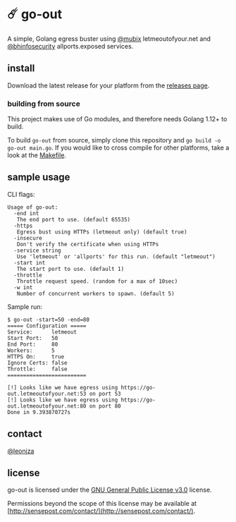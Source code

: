 # ☄️ go-out

A simple, Golang egress buster using [@mubix](https://twitter.com/mubix) letmeoutofyour.net and [@bhinfosecurity](https://twitter.com/bhinfosecurity) allports.exposed services.

## install

Download the latest release for your platform from the [releases page](https://github.com/sensepost/go-out/releases/latest).

### building from source

This project makes use of Go modules, and therefore needs Golang 1.12+ to build.

To build `go-out` from source, simply clone this repository and `go build -o go-out main.go`. If you would like to cross compile for other platforms, take a look at the [Makefile](https://github.com/sensepost/go-out/blob/master/Makefile).

## sample usage

CLI flags:

```text
Usage of go-out:
  -end int
   The end port to use. (default 65535)
  -https
   Egress bust using HTTPs (letmeout only) (default true)
  -insecure
   Don't verify the certificate when using HTTPs
  -service string
   Use 'letmeout' or 'allports' for this run. (default "letmeout")
  -start int
   The start port to use. (default 1)
  -throttle
   Throttle request speed. (random for a max of 10sec)
  -w int
   Number of concurrent workers to spawn. (default 5)
```

Sample run:

```text
$ go-out -start=50 -end=80
===== Configuration =====
Service:      letmeout
Start Port:   50
End Port:     80
Workers:      5
HTTPS On:     true
Ignore Certs: false
Throttle:     false
=========================

[!] Looks like we have egress using https://go-out.letmeoutofyour.net:53 on port 53
[!] Looks like we have egress using https://go-out.letmeoutofyour.net:80 on port 80
Done in 9.393870727s
```

## contact

[@leonjza](https://twitter.com/leonjza)

## license

go-out is licensed under the [GNU General Public License v3.0](https://www.gnu.org/licenses/gpl-3.0.en.html) license.

Permissions beyond the scope of this license may be available at [http://sensepost.com/contact/](http://sensepost.com/contact/).
